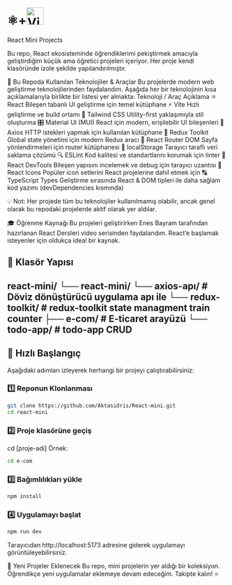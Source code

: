 # ⚛️+<img src="https://vitejs.dev/logo.svg" alt="Vite Logo" width="40" height="40"/>
 React Mini Projects

Bu repo, React ekosisteminde öğrendiklerimi pekiştirmek amacıyla geliştirdiğim küçük ama öğretici projeleri içeriyor. Her proje kendi klasöründe izole şekilde yapılandırılmıştır.

🧰 Bu Repoda Kullanılan Teknolojiler & Araçlar
Bu projelerde modern web geliştirme teknolojilerinden faydalandım. Aşağıda her bir teknolojinin kısa açıklamalarıyla birlikte bir listesi yer almakta:
Teknoloji / Araç	Açıklama
⚛️ React	Bileşen tabanlı UI geliştirme için temel kütüphane
⚡ Vite	Hızlı geliştirme ve build ortamı
💨 Tailwind CSS	Utility-first yaklaşımıyla stil oluşturma
🎛️ Material UI (MUI)	React için modern, erişilebilir UI bileşenleri
🔌 Axios	HTTP istekleri yapmak için kullanılan kütüphane
🧩 Redux Toolkit	Global state yönetimi için modern Redux aracı
🧭 React Router DOM	Sayfa yönlendirmeleri için router kütüphanesi
💾 localStorage	Tarayıcı taraflı veri saklama çözümü
🔍 ESLint	Kod kalitesi ve standartlarını korumak için linter
🧪 React DevTools	Bileşen yapısını incelemek ve debug için tarayıcı uzantısı
🧬 React Icons	Popüler icon setlerini React projelerine dahil etmek için
🔠 TypeScript Types	Geliştirme sırasında React & DOM tipleri ile daha sağlam kod yazımı (devDependencies kısmında)

💡 Not: Her projede tüm bu teknolojiler kullanılmamış olabilir, ancak genel olarak bu repodaki projelerde aktif olarak yer aldılar.

🎓 Öğrenme Kaynağı
Bu projeleri geliştirirken Enes Bayram tarafından hazırlanan React Dersleri video serisinden faydalandım. React’e başlamak isteyenler için oldukça ideal bir kaynak.

## 📂 Klasör Yapısı
react-mini/ 
└── react-mini/
  └── axios-apı/ # Döviz dönüştürücü uygulama apı ile
  └── redux-toolkit/ # redux-toolkit state managment train counter
  ├── e-com/ # E-ticaret arayüzü
  └── todo-app/ # todo-app CRUD
---

## 🚀 Hızlı Başlangıç

Aşağıdaki adımları izleyerek herhangi bir projeyi çalıştırabilirsiniz:

### 1️⃣ Reponun Klonlanması
```bash
git clone https://github.com/Aktasidris/React-mini.git
cd react-mini
```

### 2️⃣ Proje klasörüne geçiş
cd [proje-adi]
Örnek:
```bash
cd e-com
```

### 3️⃣ Bağımlılıkları yükle
```bash
npm install
```
### 4️⃣ Uygulamayı başlat
```bash
npm run dev
```
Tarayıcıdan http://localhost:5173 adresine giderek uygulamayı görüntüleyebilirsiniz.

🔄 Yeni Projeler Eklenecek
Bu repo, mini projelerin yer aldığı bir koleksiyon. Öğrendikçe yeni uygulamalar eklemeye devam edeceğim. Takipte kalın! ⭐
